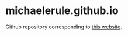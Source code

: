 # michaelerule.github.io

Github repository corresponding to [this website](https://michaelerule.github.io/).
